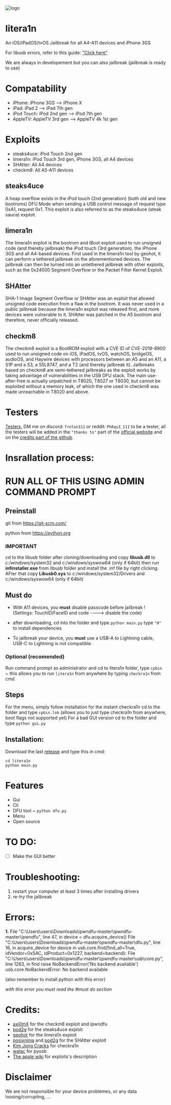 <img src="litera1n.png" alt="logo">

# litera1n

An iOS/iPadOS/tvOS Jailbreak for all A4-A11 devices and iPhone 3GS
 
For libusb errors, refer to this guide: ["Click here"](https://www.smallcab.net/download/programme/xm-07/how-to-install-libusb-driver.pdf)

We are always in developement but you can also jailbreak (jailbreak is ready to use)

# Compatability

- iPhone: iPhone 3GS --> iPhone X
- iPad: iPad 2 --> iPad 7th gen
- iPod Touch: iPod 2nd gen --> iPod 7th gen
- AppleTV: AppleTV 3rd gen --> AppleTV 4k 1st gen

# Exploits
- steaks4uce: iPod Touch 2nd gen
- limera1n: iPod Touch 3rd gen, iPhone 3GS, all A4 devices
- SHAtter: All A4 devices
- checkm8: All A5-A11 devices

## steaks4uce
A heap overflow exists in the iPod touch (2nd generation) (both old and new bootroms) DFU Mode when sending a USB control message of request type 0xA1, request 0x1. This exploit is also referred to as the steaks4uce (steak sauce) exploit.

## limera1n
The limera1n exploit is the bootrom and iBoot exploit used to run unsigned code (and thereby jailbreak) the iPod touch (3rd generation), the iPhone 3GS and all A4-based devices. First used in the limera1n tool by geohot, it can perform a tethered jailbreak on the aforementioned devices. The jailbreak can then be turned into an untethered jailbreak with other exploits, such as the 0x24000 Segment Overflow or the Packet Filter Kernel Exploit.

## SHAtter
SHA-1 Image Segment Overflow or SHAtter was an exploit that allowed unsigned code execution from a flaw in the bootrom. It was never used in a public jailbreak because the limera1n exploit was released first, and more devices were vulnerable to it. SHAtter was patched in the A5 bootrom and therefore, never officially released.

## checkm8
The checkm8 exploit is a BootROM exploit with a CVE ID of CVE-2019-8900 used to run unsigned code on iOS, iPadOS, tvOS, watchOS, bridgeOS, audioOS, and Haywire devices with processors between an A5 and an A11, a S1P and a S3, a S5L8747, and a T2 (and thereby jailbreak it). Jailbreaks based on checkm8 are semi-tethered jailbreaks as the exploit works by taking advantage of vulnerabilities in the USB DFU stack. The main use-after-free is actually unpatched in T8020, T8027 or T8030, but cannot be exploited without a memory leak, of which the one used in checkm8 was made unreachable in T8020 and above.

# Testers
<a href= https://github.com/BananeRapeuse/litera1n/blob/main/testers.md>Testers,</a>
DM me on discord: `frelon111` or reddit: `Ph0qu3_111` to be a tester,
all the testers will be added in the `"thanks to"` part of the [official website](https://bananerapseuse.github.io/litera1n) and on the [credits part of the github](https://github.com/BananeRapeuse/litera1n?tab=readme-ov-file#credits).

# Insrallation process:
# RUN ALL OF THIS USING ADMIN COMMAND PROMPT
## Preinstall
git from https://git-scm.com/

python from https://python.org
### IMPORTANT
cd to the libusb folder after cloning/downloading and copy **libusb.dll** to c:/windows/system32 and c:/windows/syswow64 (only if 64bit) then run **infinstaller.exe** from libusb folder and install the .inf file by right clicking. AFter that copy **Libusb0.sys** to c:/windows/system32/Drivers and c:/windows/syswow64 (only if 64bit)

## Must do
- With A11 devices, you **must** disable passcode before jailbreak ! (Settings: TouchID/FaceID and code ----> disable the code)

- after downloading, cd into the folder and type `python main.py`
type `"0"` to install dependencies

- To jailbreak your device, you **must** use a USB-A to Lightning cable, USB-C to Lightning is not compatible.

### Optional (recomended)
Run command prompt as administrator and cd to litera1n folder, type `cpbin` ~ this allows you to run `litera1n` from anywhere by typing `checkra1n` from cmd

## Steps
For the menu, simply follow installation
for the instant checkra1n cd to the folder and type `cpbin.lnk` (allows you to just type checkra1n from anywhere, boot flags not supported yet)
For a bad GUI version cd to the folder and type `python gui.py`

## Installation:
Download the last [release](https://github.com/bananerapeuse/litera1n/releases) and type this in cmd:

```
cd litera1n
python main.py
```

# Features
- Gui
- Cli
- DFU tool ~ `python dfu.py`
- Menu
- Open source

# TO DO:
- [ ] Make the GUI better

# Troubleshooting:
1. restart your computer at least 3 times after installing drivers
2. re-try the jailbreak

# Errors:
 **1.** File "C:\Users\users\Downloads\ipwndfu-master\ipwndfu-master\ipwndfu", line 47, in <module>
    device = dfu.acquire_device()
  File "C:\Users\users\Downloads\ipwndfu-master\ipwndfu-master\dfu.py", line 16, in acquire_device
    for device in usb.core.find(find_all=True, idVendor=0x5AC, idProduct=0x1227, backend=backend):
  File "C:\Users\users\Downloads\ipwndfu-master\ipwndfu-master\usb\core.py", line 1263, in find
    raise NoBackendError('No backend available')
usb.core.NoBackendError: No backend available
 
 
(also remember to install python with this error)

_with this error you must read the #must do section_

# Credits:
- [axi0mX](https://github.com/axi0mx) for the checkm8 exploit and ipwndfu
- [pod2g](https://github.com/pod2g) for the steaks4uce exploit
- [geohot](https://github.com/geohot) for the limera1n exploit
- [posixninja](https://github.com/posixninja) and [pod2g](https://github.com/pod2g) for the SHAtter exploit
- [Kim Jong Cracks](https://github.com/KJCracks) for checkra1n
- [walac](https://github.com/walac) for pyusb
- [The apple wiki](https://theapplewiki.com/wiki/) for exploits's description
 # Disclaimer
 We are not responsible for your device problemes, or any data loosing/corrupting, ...
